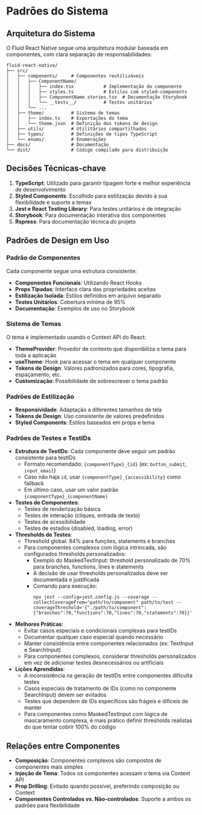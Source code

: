 # Padrões do Sistema

## Arquitetura do Sistema
O Fluid React Native segue uma arquitetura modular baseada em componentes, com clara separação de responsabilidades:

```
fluid-react-native/
├── src/
│   ├── components/     # Componentes reutilizáveis
│   │   ├── ComponentName/
│   │   │   ├── index.tsx           # Implementação do componente
│   │   │   ├── styles.ts           # Estilos com styled-components
│   │   │   ├── ComponentName.stories.tsx  # Documentação Storybook
│   │   │   └── __tests__/          # Testes unitários
│   │   └── ...
│   ├── theme/          # Sistema de temas
│   │   ├── index.ts    # Exportações do tema
│   │   └── theme.json  # Definição dos tokens de design
│   ├── utils/          # Utilitários compartilhados
│   ├── types/          # Definições de tipos TypeScript
│   └── enums/          # Enumerações
├── docs/               # Documentação
└── dist/               # Código compilado para distribuição
```

## Decisões Técnicas-chave
1. **TypeScript**: Utilizado para garantir tipagem forte e melhor experiência de desenvolvimento
2. **Styled Components**: Escolhido para estilização devido à sua flexibilidade e suporte a temas
3. **Jest e React Testing Library**: Para testes unitários e de integração
4. **Storybook**: Para documentação interativa dos componentes
5. **Rspress**: Para documentação técnica do projeto

## Padrões de Design em Uso

### Padrão de Componentes
Cada componente segue uma estrutura consistente:
- **Componentes Funcionais**: Utilizando React Hooks
- **Props Tipadas**: Interface clara das propriedades aceitas
- **Estilização Isolada**: Estilos definidos em arquivo separado
- **Testes Unitários**: Cobertura mínima de 95%
- **Documentação**: Exemplos de uso no Storybook

### Sistema de Temas
O tema é implementado usando o Context API do React:
- **ThemeProvider**: Provedor de contexto que disponibiliza o tema para toda a aplicação
- **useTheme**: Hook para acessar o tema em qualquer componente
- **Tokens de Design**: Valores padronizados para cores, tipografia, espaçamento, etc.
- **Customização**: Possibilidade de sobrescrever o tema padrão

### Padrões de Estilização
- **Responsividade**: Adaptação a diferentes tamanhos de tela
- **Tokens de Design**: Uso consistente de valores predefinidos
- **Styled Components**: Estilos baseados em props e tema

### Padrões de Testes e TestIDs
- **Estrutura de TestIDs**: Cada componente deve seguir um padrão consistente para testIDs
  - Formato recomendado: `{componentType}_{id}` (ex: `button_submit`, `input_email`)
  - Caso não haja `id`, usar `{componentType}_{accessibility}` como fallback
  - Em último caso, usar um valor padrão `{componentType}_{componentName}`
- **Testes de Componentes**:
  - Testes de renderização básica
  - Testes de interação (cliques, entrada de texto)
  - Testes de acessibilidade
  - Testes de estados (disabled, loading, error)
- **Thresholds de Testes**:
  - Threshold global: 84% para funções, statements e branches
  - Para componentes complexos com lógica intrincada, são configurados thresholds personalizados:
    - Exemplo do MaskedTextInput: threshold personalizado de 70% para branches, functions, lines e statements
    - A decisão de usar thresholds personalizados deve ser documentada e justificada
    - Comando para execução:
      ```
      npx jest --config=jest.config.js --coverage --collectCoverageFrom="path/to/component" path/to/test --coverageThreshold='{"./path/to/component":{"branches":70,"functions":70,"lines":70,"statements":70}}'
      ```
- **Melhores Práticas**:
  - Evitar casos especiais e condicionais complexas para testIDs
  - Documentar qualquer caso especial quando necessário
  - Manter consistência entre componentes relacionados (ex: TextInput e SearchInput)
  - Para componentes complexos, considerar thresholds personalizados em vez de adicionar testes desnecessários ou artificiais
- **Lições Aprendidas**:
  - A inconsistência na geração de testIDs entre componentes dificulta testes
  - Casos especiais de tratamento de IDs (como no componente SearchInput) devem ser evitados
  - Testes que dependem de IDs específicos são frágeis e difíceis de manter
  - Para componentes como MaskedTextInput com lógica de mascaramento complexa, é mais prático definir thresholds realistas do que tentar cobrir 100% do código

## Relações entre Componentes
- **Composição**: Componentes complexos são compostos de componentes mais simples
- **Injeção de Tema**: Todos os componentes acessam o tema via Context API
- **Prop Drilling**: Evitado quando possível, preferindo composição ou Context
- **Componentes Controlados vs. Não-controlados**: Suporte a ambos os padrões para flexibilidade 